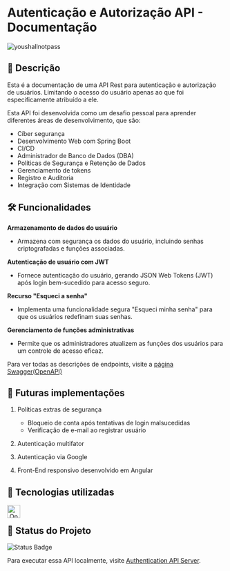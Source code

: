 # Autenticação e Autorização API - Documentação

![youshallnotpass](https://github.com/juliocauan/authentication-server/assets/84354526/e4d27e22-8a5f-4d74-aacc-b95119852c10)

## 📖 Descrição

Esta é a documentação de uma API Rest para autenticação e autorização de usuários. Limitando o acesso do usuário apenas ao que foi especificamente atribuído a ele.

Esta API foi desenvolvida como um desafio pessoal para aprender diferentes áreas de desenvolvimento, que são:
- Cíber segurança
- Desenvolvimento Web com Spring Boot
- CI/CD
- Administrador de Banco de Dados (DBA)
- Políticas de Segurança e Retenção de Dados
- Gerenciamento de tokens
- Registro e Auditoria
- Integração com Sistemas de Identidade

## 🛠️ Funcionalidades
**Armazenamento de dados do usuário**
   - Armazena com segurança os dados do usuário, incluindo senhas criptografadas e funções associadas.

**Autenticação de usuário com JWT**
   - Fornece autenticação do usuário, gerando JSON Web Tokens (JWT) após login bem-sucedido para acesso seguro.

**Recurso "Esqueci a senha"**
   - Implementa uma funcionalidade segura "Esqueci minha senha" para que os usuários redefinam suas senhas.

**Gerenciamento de funções administrativas**
   - Permite que os administradores atualizem as funções dos usuários para um controle de acesso eficaz.

Para ver todas as descrições de endpoints, visite a [página Swagger(OpenAPI)](https://app.swaggerhub.com/apis-docs/juliocauan/authentication/1.2.x)

## 🔮 Futuras implementações

1. Políticas extras de segurança
   - Bloqueio de conta após tentativas de login malsucedidas
   - Verificação de e-mail ao registrar usuário

2. Autenticação multifator

3. Autenticação via Google

4. Front-End responsivo desenvolvido em Angular

## 📡 Tecnologias utilizadas 
<div align="center">
  <img align="left" alt="OpenAPI (Swagger)" title="OpenAPI (Swagger)" height="30" width="30" src="https://avatars.githubusercontent.com/u/37325267?s=200&v=4">
</div>
<br/>

## 🔎 Status do Projeto

![Status Badge](https://img.shields.io/badge/status-development-green)
<br/>

Para executar essa API localmente, visite [Authentication API Server](https://github.com/juliocauan/authentication-server).